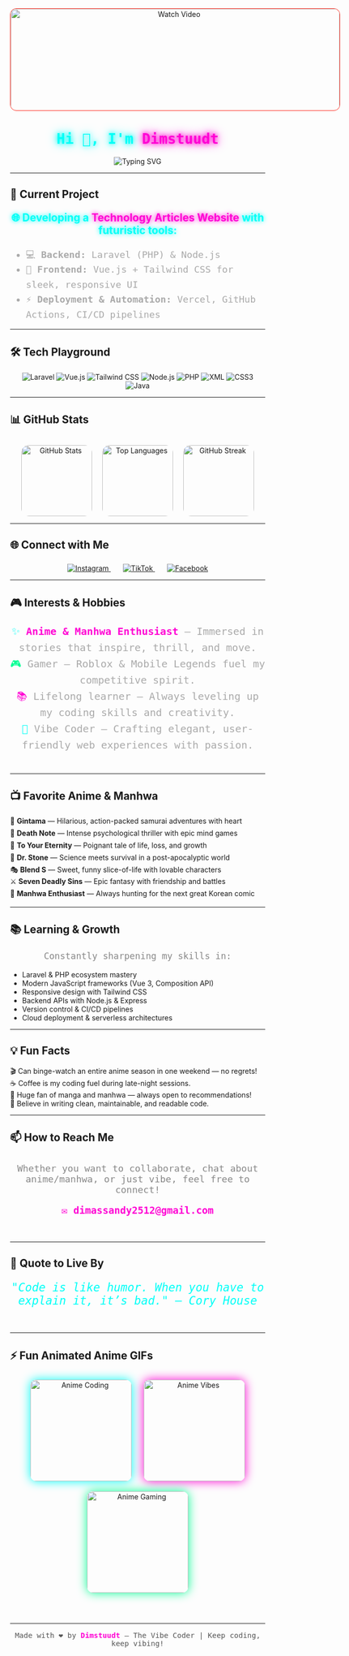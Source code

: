 <p align="center" style="margin:0;">
  <a href="https://youtu.be/ugZ2EsnnGxk" target="_blank" rel="noopener noreferrer" style="text-decoration:none; display:inline-block; border-radius:12px; overflow:hidden; border:1px solid #FF2D20;">
    <img src="https://media.giphy.com/media/v1.Y2lkPWVjZjA1ZTQ3eG9sN3g1djU0cXNnNzhranB4eGhrbTFnZHMybzcxczgwMjg0NXVkayZlcD12MV9naWZzX3NlYXJjaCZjdD1n/b5tk2in7FRuw/giphy.gif" 
         alt="Watch Video" 
         width="650" 
         style="display:block; max-height:200px; object-fit:cover; vertical-align:top;" />
  </a>
</p>


<h1 align="center" style="font-family: 'Fira Code', monospace; color: #00FFF7; font-weight: 900; text-shadow: 0 0 10px #00fff7, 0 0 20px #00fff7;">
  Hi 👋, I'm <span style="color:#FF00D4; text-shadow: 0 0 10px #ff00d4, 0 0 20px #ff00d4;">Dimstuudt</span>
</h1>

<p align="center">
  <img src="https://readme-typing-svg.herokuapp.com?font=Fira+Code&size=28&pause=1000&color=00FFF7,FF00D4,00FF94&width=700&lines=Junior+Fullstack+Developer;SMKN+7+Baleendah;Anime+%26+Manhwa+Enthusiast;Vibe+Coder+%26+Gamer" alt="Typing SVG" />
</p>


---

## 🚀 Current Project

<p align="center" style="font-size: 1.3rem; color:#00FFF7; font-weight: 700; text-shadow: 0 0 10px #00fff7;">
  🌐 Developing a <span style="color:#FF00D4; text-shadow: 0 0 10px #ff00d4;">Technology Articles Website</span> with futuristic tools:
</p>

<ul style="max-width: 650px; margin: auto; font-size: 1.15rem; color:#AAA; line-height: 1.6; font-family: 'Fira Code', monospace;">
  <li>💻 <b>Backend:</b> Laravel (PHP) & Node.js</li>
  <li>🎨 <b>Frontend:</b> Vue.js + Tailwind CSS for sleek, responsive UI</li>
  <li>⚡ <b>Deployment & Automation:</b> Vercel, GitHub Actions, CI/CD pipelines</li>
</ul>

---

## 🛠️ Tech Playground

<p align="center" style="margin-top: 20px;">
  <img src="https://img.shields.io/badge/-Laravel-FF2D20?style=for-the-badge&logo=laravel&logoColor=white&color=FF2D20&labelColor=1A1A1A" alt="Laravel" />
  <img src="https://img.shields.io/badge/-Vue.js-4FC08D?style=for-the-badge&logo=vuedotjs&logoColor=white&color=4FC08D&labelColor=1A1A1A" alt="Vue.js" />
  <img src="https://img.shields.io/badge/-TailwindCSS-38B2AC?style=for-the-badge&logo=tailwindcss&logoColor=white&color=38B2AC&labelColor=1A1A1A" alt="Tailwind CSS" />
  <img src="https://img.shields.io/badge/-Node.js-43853d?style=for-the-badge&logo=node.js&logoColor=white&color=43853d&labelColor=1A1A1A" alt="Node.js" />
  <img src="https://img.shields.io/badge/-PHP-777BB4?style=for-the-badge&logo=php&logoColor=white&color=777BB4&labelColor=1A1A1A" alt="PHP" />
  <img src="https://img.shields.io/badge/-XML-0060ac?style=for-the-badge&logo=xml&logoColor=white&color=0060ac&labelColor=1A1A1A" alt="XML" />
  <img src="https://img.shields.io/badge/-CSS3-1572B6?style=for-the-badge&logo=css3&logoColor=white&color=1572B6&labelColor=1A1A1A" alt="CSS3" />
  <img src="https://img.shields.io/badge/-Java-F89820?style=for-the-badge&logo=java&logoColor=white&color=F89820&labelColor=1A1A1A" alt="Java" />
</p>

---

## 📊 GitHub Stats

<p align="center" style="margin-top: 30px; display: flex; justify-content: center; gap: 20px; flex-wrap: wrap;">
  <img
    src="https://github-readme-stats.vercel.app/api?username=Dimstuudt&show_icons=true&theme=radical&count_private=true&hide_border=true"
    alt="GitHub Stats"
    height="140"
    style="border-radius: 15px;"
  />
  <img
    src="https://github-readme-stats.vercel.app/api/top-langs/?username=Dimstuudt&layout=compact&theme=radical&hide_border=true"
    alt="Top Languages"
    height="140"
    style="border-radius: 15px;"
  />
  <img
    src="https://github-readme-streak-stats.herokuapp.com/?user=Dimstuudt&theme=radical&hide_border=true"
    alt="GitHub Streak"
    height="140"
    style="border-radius: 15px;"
  />
</p>


---

## 🌐 Connect with Me

<p align="center" style="margin-top: 25px;">
  <a href="https://instagram.com/sndyfrds._" target="_blank" rel="noopener noreferrer" style="margin: 0 12px;">
    <img src="https://img.shields.io/badge/-Instagram-E4405F?style=for-the-badge&logo=instagram&logoColor=white&color=E4405F&labelColor=1A1A1A" alt="Instagram" />
  </a>
  <a href="https://www.tiktok.com/@dimstuud" target="_blank" rel="noopener noreferrer" style="margin: 0 12px;">
    <img src="https://img.shields.io/badge/-TikTok-000000?style=for-the-badge&logo=tiktok&logoColor=white&color=000000&labelColor=1A1A1A" alt="TikTok" />
  </a>
  <a href="https://facebook.com/Dimstuudt" target="_blank" rel="noopener noreferrer" style="margin: 0 12px;">
    <img src="https://img.shields.io/badge/-Facebook-1877F2?style=for-the-badge&logo=facebook&logoColor=white&color=1877F2&labelColor=1A1A1A" alt="Facebook" />
  </a>
</p>

---

## 🎮 Interests & Hobbies

<p align="center" style="font-family: 'Fira Code', monospace; font-size: 1.25rem; color:#AAA; max-width: 700px; margin: 20px auto 40px auto; line-height: 1.6;">
  <span style="color:#00FFF7;">✨</span> <b style="color:#FF00D4;">Anime & Manhwa Enthusiast</b> — Immersed in stories that inspire, thrill, and move.<br />
  <span style="color:#00FF94;">🎮</span> Gamer — Roblox & Mobile Legends fuel my competitive spirit.<br />
  <span style="color:#FF00D4;">📚</span> Lifelong learner — Always leveling up my coding skills and creativity.<br />
  <span style="color:#00FFF7;">🎨</span> Vibe Coder — Crafting elegant, user-friendly web experiences with passion.
</p>

---

## 📺 Favorite Anime & Manhwa

<p align="center" style="max-width: 700px; margin: auto; font-family: 'Fira Code', monospace; font-size: 1.15rem; color:#888;">
  <ul style="list-style-type: none; padding-left: 0; line-height: 1.7;">
    <li>🌟 <b>Gintama</b> — Hilarious, action-packed samurai adventures with heart</li>
    <li>🖤 <b>Death Note</b> — Intense psychological thriller with epic mind games</li>
    <li>🌌 <b>To Your Eternity</b> — Poignant tale of life, loss, and growth</li>
    <li>🧪 <b>Dr. Stone</b> — Science meets survival in a post-apocalyptic world</li>
    <li>🎭 <b>Blend S</b> — Sweet, funny slice-of-life with lovable characters</li>
    <li>⚔️ <b>Seven Deadly Sins</b> — Epic fantasy with friendship and battles</li>
    <li>📖 <b>Manhwa Enthusiast</b> — Always hunting for the next great Korean comic</li>
  </ul>
</p>

---

## 📚 Learning & Growth

<p align="center" style="max-width: 700px; margin: auto; font-family: 'Fira Code', monospace; font-size: 1.1rem; color:#888; line-height: 1.6;">
  Constantly sharpening my skills in:
  <ul>
    <li>Laravel & PHP ecosystem mastery</li>
    <li>Modern JavaScript frameworks (Vue 3, Composition API)</li>
    <li>Responsive design with Tailwind CSS</li>
    <li>Backend APIs with Node.js & Express</li>
    <li>Version control & CI/CD pipelines</li>
    <li>Cloud deployment & serverless architectures</li>
  </ul>
</p>

---

## 💡 Fun Facts

<p align="center" style="font-family: 'Fira Code', monospace; font-size: 1.1rem; color:#AAA; max-width: 650px; margin: auto; line-height: 1.6;">
  <ul style="list-style-type: none; padding-left: 0;">
    <li>🎬 Can binge-watch an entire anime season in one weekend — no regrets!</li>
    <li>☕ Coffee is my coding fuel during late-night sessions.</li>
    <li>📖 Huge fan of manga and manhwa — always open to recommendations!</li>
    <li>🌱 Believe in writing clean, maintainable, and readable code.</li>
  </ul>
</p>

---

## 📫 How to Reach Me

<p align="center" style="font-family: 'Fira Code', monospace; font-size: 1.15rem; color:#888; margin-top: 30px;">
  Whether you want to collaborate, chat about anime/manhwa, or just vibe, feel free to connect!
</p>

<p align="center" style="margin-bottom: 50px;">
  <a href="mailto:dimstuudt@example.com" style="text-decoration:none; font-weight: 700; color:#FF00D4; font-size: 1.2rem; font-family: 'Fira Code', monospace;">✉️ dimassandy2512@gmail.com</a>
</p>

---

## 🌟 Quote to Live By

<p align="center" style="font-family: 'Fira Code', monospace; font-style: italic; font-size: 1.4rem; color:#00FFF7; margin-bottom: 50px;">
  "Code is like humor. When you have to explain it, it’s bad." — Cory House
</p>

---

## ⚡ Fun Animated Anime GIFs

<p align="center" style="margin-bottom: 50px;"> <img src="https://media.giphy.com/media/v1.Y2lkPTc5MGI3NjExaGw4cXZuZHY5YmJtaDBsODZiMXcza2l2Znd0aHh4OGFyeXY1d3YzMyZlcD12MV9naWZzX3NlYXJjaCZjdD1n/Psu5Xo8Ve5wNa/giphy.gif" alt="Anime Coding" width="200" style="margin: 10px; border-radius: 12px; box-shadow: 0 0 20px #00FFF7;" /> <img src="https://media.giphy.com/media/v1.Y2lkPTc5MGI3NjExanF2czc4NThpcTB5cmV3ZWt6ZGZzOG55d2hhNGdzdTM1dXBxaDRtbyZlcD12MV9naWZzX3NlYXJjaCZjdD1n/hAgYucX9zaZ32krFFI/giphy.gif" alt="Anime Vibes" width="200" style="margin: 10px; border-radius: 12px; box-shadow: 0 0 20px #FF00D4;" /> <img src="https://media.giphy.com/media/v1.Y2lkPWVjZjA1ZTQ3ODJwcDJydDhoc2c5ZnlvazRnNXhydnB4d3Q5bDgwcTdveWtuMjRibCZlcD12MV9naWZzX3JlbGF0ZWQmY3Q9Zw/lrDAgsYq0eomhwoESZ/giphy.gif" alt="Anime Gaming" width="200" style="margin: 10px; border-radius: 12px; box-shadow: 0 0 20px #00FF94;" /> </p>

---

<p align="center" style="font-family: 'Fira Code', monospace; font-size: 0.9rem; color:#555; margin-bottom: 40px;">
  Made with ❤️ by <b style="color:#FF00D4;">Dimstuudt</b> — The Vibe Coder | Keep coding, keep vibing!
</p>